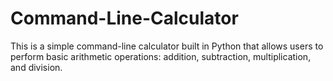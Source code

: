 # Command-Line-Calculator
This is a simple command-line calculator built in Python that allows users to perform basic arithmetic operations: addition, subtraction, multiplication, and division.
